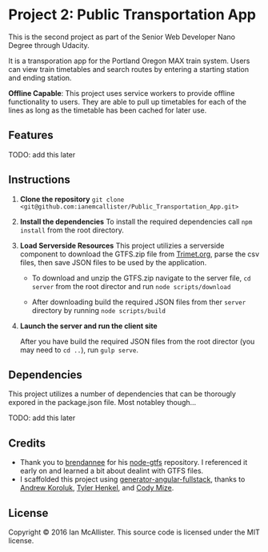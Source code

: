 # Project 2: Public Transportation App

This is the second project as part of the Senior Web Developer Nano Degree through Udacity.

It is a transporation app for the Portland Oregon MAX train system.  Users can view train timetables and search routes by entering a starting station and ending station.

**Offline Capable**: This project uses service workers to provide offline functionality to users.  They are able to pull up timetables for each of the lines as long as the timetable has been cached for later use.

## Features

TODO: add this later

## Instructions

1. **Clone the repository**
	`git clone <git@github.com:ianemcallister/Public_Transportation_App.git>`

2. **Install the dependencies**
	To install the required dependencies call `npm install` from the root directory.

3. **Load Serverside Resources**
	This project utilizies a serverside component to download the GTFS.zip file from [Trimet.org](https://developer.trimet.org/GTFS.shtml), parse the csv files, then save JSON files to be used by the application.

	* To download and unzip the GTFS.zip navigate to the server file, `cd server` from the root director and run `node scripts/download`

	* After downloading build the required JSON files from ther `server` directory by running `node scripts/build`

4. **Launch the server and run the client site**

	After you have build the required JSON files from the root director (you may need to `cd ..`), run `gulp serve`.

## Dependencies

This project utilizes a number of dependencies that can be thorougly expored in the package.json file.  Most notabley though...

TODO: add this later

## Credits
* Thank you to [brendannee](https://github.com/brendannee) for his [node-gtfs](https://github.com/brendannee/node-gtfs) repository.  I referenced it early on and learned a bit about dealint with GTFS files.
* I scaffolded this project using [generator-angular-fullstack](https://github.com/angular-fullstack/generator-angular-fullstack), thanks to [Andrew Koroluk](https://github.com/Awk34), [Tyler Henkel](https://github.com/DaftMonk), and [Cody Mize](https://github.com/kingcody).

## License
Copyright © 2016 Ian McAllister. This source code is licensed under the MIT license.